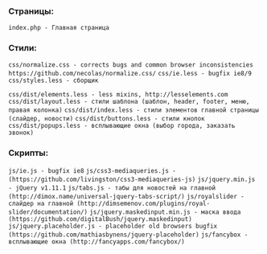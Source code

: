 ### Страницы:

`index.php - Главная страница`


### Стили:

`css/normalize.css - сorrects bugs and common browser inconsistencies`
`https://github.com/necolas/normalize.css/`
`css/ie.less - bugfix ie8/9`
`css/styles.less - сборщик`

`css/dist/elements.less - less mixins, http://lesselements.com`
`css/dist/layout.less - стили шаблона (шаблон, header, footer, меню, правая колонка)`
`css/dist/index.less - стили элементов главной страницы (слайдер, новости)`
`css/dist/buttons.less - стили кнопок`
`css/dist/popups.less - всплывающие окна (выбор города, заказать звонок)`


### Скрипты:

`js/ie.js - bugfix ie8`
`js/css3-mediaqueries.js - (https://github.com/livingston/css3-mediaqueries-js)`
`js/jquery.min.js - jQuery v1.11.1`
`js/tabs.js - табы для новостей на главной (http://dimox.name/universal-jquery-tabs-script/)`
`js/royalslider - слайдер на главной (http://dimsemenov.com/plugins/royal-slider/documentation/)`
`js/jquery.maskedinput.min.js - маска ввода (https://github.com/digitalBush/jquery.maskedinput)`
`js/jquery.placeholder.js - placeholder old browsers bugfix (https://github.com/mathiasbynens/jquery-placeholder)`
`js/fancybox - всплывающие окна (http://fancyapps.com/fancybox/)`